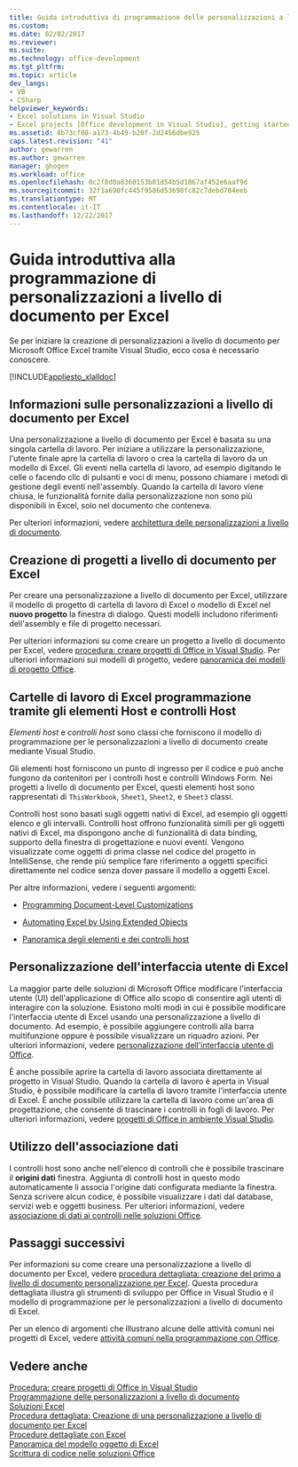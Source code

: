 ```yaml
---
title: Guida introduttiva di programmazione delle personalizzazioni a livello di documento per Excel | Documenti Microsoft
ms.custom: 
ms.date: 02/02/2017
ms.reviewer: 
ms.suite: 
ms.technology: office-development
ms.tgt_pltfrm: 
ms.topic: article
dev_langs:
- VB
- CSharp
helpviewer_keywords:
- Excel solutions in Visual Studio
- Excel projects [Office development in Visual Studio], getting started
ms.assetid: 8b73cf08-a173-4b49-b20f-2d2456dbe925
caps.latest.revision: "41"
author: gewarren
ms.author: gewarren
manager: ghogen
ms.workload: office
ms.openlocfilehash: 0c2f8d0a8360153b81d54b5d1867af452e6aaf9d
ms.sourcegitcommit: 32f1a690fc445f9586d53698fc82c7debd784eeb
ms.translationtype: MT
ms.contentlocale: it-IT
ms.lasthandoff: 12/22/2017
---
```

# <a name="getting-started-programming-document-level-customizations-for-excel"></a>Guida introduttiva alla programmazione di personalizzazioni a livello di documento per Excel
  Se per iniziare la creazione di personalizzazioni a livello di documento per Microsoft Office Excel tramite Visual Studio, ecco cosa è necessario conoscere.  
  
 [!INCLUDE[appliesto_xlalldoc](../vsto/includes/appliesto-xlalldoc-md.md)]  
  
## <a name="understanding-how-document-level-customizations-for-excel-work"></a>Informazioni sulle personalizzazioni a livello di documento per Excel  
 Una personalizzazione a livello di documento per Excel è basata su una singola cartella di lavoro. Per iniziare a utilizzare la personalizzazione, l'utente finale apre la cartella di lavoro o crea la cartella di lavoro da un modello di Excel. Gli eventi nella cartella di lavoro, ad esempio digitando le celle o facendo clic di pulsanti e voci di menu, possono chiamare i metodi di gestione degli eventi nell'assembly. Quando la cartella di lavoro viene chiusa, le funzionalità fornite dalla personalizzazione non sono più disponibili in Excel, solo nel documento che conteneva.  
  
 Per ulteriori informazioni, vedere [architettura delle personalizzazioni a livello di documento](../vsto/architecture-of-document-level-customizations.md).  
  
## <a name="creating-document-level-projects-for-excel"></a>Creazione di progetti a livello di documento per Excel  
 Per creare una personalizzazione a livello di documento per Excel, utilizzare il modello di progetto di cartella di lavoro di Excel o modello di Excel nel **nuovo progetto** la finestra di dialogo. Questi modelli includono riferimenti dell'assembly e file di progetto necessari.  
  
 Per ulteriori informazioni su come creare un progetto a livello di documento per Excel, vedere [procedura: creare progetti di Office in Visual Studio](../vsto/how-to-create-office-projects-in-visual-studio.md). Per ulteriori informazioni sui modelli di progetto, vedere [panoramica dei modelli di progetto Office](../vsto/office-project-templates-overview.md).  
  
## <a name="programming-excel-workbooks-by-using-host-items-and-host-controls"></a>Cartelle di lavoro di Excel programmazione tramite gli elementi Host e controlli Host  
 *Elementi host* e *controlli host* sono classi che forniscono il modello di programmazione per le personalizzazioni a livello di documento create mediante Visual Studio.  
  
 Gli elementi host forniscono un punto di ingresso per il codice e può anche fungono da contenitori per i controlli host e controlli Windows Form. Nei progetti a livello di documento per Excel, questi elementi host sono rappresentati di `ThisWorkbook`, `Sheet1`, `Sheet2`, e `Sheet3` classi.  
  
 Controlli host sono basati sugli oggetti nativi di Excel, ad esempio gli oggetti elenco e gli intervalli. Controlli host offrono funzionalità simili per gli oggetti nativi di Excel, ma dispongono anche di funzionalità di data binding, supporto della finestra di progettazione e nuovi eventi. Vengono visualizzate come oggetti di prima classe nel codice del progetto in IntelliSense, che rende più semplice fare riferimento a oggetti specifici direttamente nel codice senza dover passare il modello a oggetti Excel.  
  
 Per altre informazioni, vedere i seguenti argomenti:  
  
-   [Programming Document-Level Customizations](../vsto/programming-document-level-customizations.md)  
  
-   [Automating Excel by Using Extended Objects](../vsto/automating-excel-by-using-extended-objects.md)  
  
-   [Panoramica degli elementi e dei controlli host](../vsto/host-items-and-host-controls-overview.md)  
  
## <a name="customizing-the-user-interface-of-excel"></a>Personalizzazione dell'interfaccia utente di Excel  
 La maggior parte delle soluzioni di Microsoft Office modificare l'interfaccia utente (UI) dell'applicazione di Office allo scopo di consentire agli utenti di interagire con la soluzione. Esistono molti modi in cui è possibile modificare l'interfaccia utente di Excel usando una personalizzazione a livello di documento. Ad esempio, è possibile aggiungere controlli alla barra multifunzione oppure è possibile visualizzare un riquadro azioni. Per ulteriori informazioni, vedere [personalizzazione dell'interfaccia utente di Office](../vsto/office-ui-customization.md).  
  
 È anche possibile aprire la cartella di lavoro associata direttamente al progetto in Visual Studio. Quando la cartella di lavoro è aperta in Visual Studio, è possibile modificare la cartella di lavoro tramite l'interfaccia utente di Excel. È anche possibile utilizzare la cartella di lavoro come un'area di progettazione, che consente di trascinare i controlli in fogli di lavoro. Per ulteriori informazioni, vedere [progetti di Office in ambiente Visual Studio](../vsto/office-projects-in-the-visual-studio-environment.md).  
  
## <a name="using-data-binding"></a>Utilizzo dell'associazione dati  
 I controlli host sono anche nell'elenco di controlli che è possibile trascinare il **origini dati** finestra. Aggiunta di controlli host in questo modo automaticamente li associa l'origine dati configurata mediante la finestra. Senza scrivere alcun codice, è possibile visualizzare i dati dal database, servizi web e oggetti business. Per ulteriori informazioni, vedere [associazione di dati ai controlli nelle soluzioni Office](../vsto/binding-data-to-controls-in-office-solutions.md).  
  
## <a name="next-steps"></a>Passaggi successivi  
 Per informazioni su come creare una personalizzazione a livello di documento per Excel, vedere [procedura dettagliata: creazione del primo a livello di documento personalizzazione per Excel](../vsto/walkthrough-creating-your-first-document-level-customization-for-excel.md). Questa procedura dettagliata illustra gli strumenti di sviluppo per Office in Visual Studio e il modello di programmazione per le personalizzazioni a livello di documento di Excel.  
  
 Per un elenco di argomenti che illustrano alcune delle attività comuni nei progetti di Excel, vedere [attività comuni nella programmazione con Office](../vsto/common-tasks-in-office-programming.md).  
  
## <a name="see-also"></a>Vedere anche  
 [Procedura: creare progetti di Office in Visual Studio](../vsto/how-to-create-office-projects-in-visual-studio.md)   
 [Programmazione delle personalizzazioni a livello di documento](../vsto/programming-document-level-customizations.md)   
 [Soluzioni Excel](../vsto/excel-solutions.md)   
 [Procedura dettagliata: Creazione di una personalizzazione a livello di documento per Excel](../vsto/walkthrough-creating-your-first-document-level-customization-for-excel.md)   
 [Procedure dettagliate con Excel](../vsto/walkthroughs-using-excel.md)   
 [Panoramica del modello oggetto di Excel](../vsto/excel-object-model-overview.md)   
 [Scrittura di codice nelle soluzioni Office](../vsto/writing-code-in-office-solutions.md)   
  
  